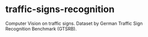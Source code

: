 # traffic-signs-recognition
Computer Vision on traffic signs. Dataset by German Traffic Sign Recognition Benchmark (GTSRB).
